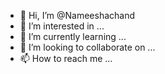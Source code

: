 - 👋 Hi, I’m @Nameeshachand
- 👀 I’m interested in ...
- 🌱 I’m currently learning ...
- 💞️ I’m looking to collaborate on ...
- 📫 How to reach me ...

<!---
Nameeshachand/Nameeshachand is a ✨ special ✨ repository because its `README.md` (this file) appears on your GitHub profile.
You can click the Preview link to take a look at your changes.
--->
